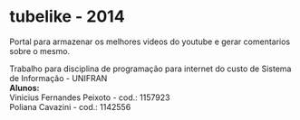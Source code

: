 tubelike - 2014
========

Portal para armazenar os melhores videos do youtube e gerar comentarios sobre o mesmo.

Trabalho para disciplina de programação para internet do custo de Sistema de Informação - UNIFRAN 
</br><strong>Alunos: </strong></br>
	Vinicius Fernandes Peixoto - cod.: 1157923 </br>
	Poliana Cavazini		   - cod.: 1142556 </br>
